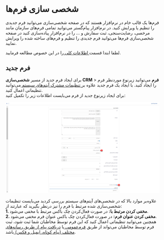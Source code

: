 # شخصی سازی فرم‌ها

 فرم‌ها یک قالب خام در نرم‌افزار هستند که در صفحه شخصی‌سازی می‌توانید فرم جدیدی را تنظیم یا ویرایش کنید. در نرم‌افزار پیام‌گستر می‌توانید تمامی فرم‌های سازمان مانند مرخصی، رضایت‌سنجی، ثبت سفارش و ... را در نرم‌افزار پیاده‌سازی کنید 
در صفحه شخصی‌سازی فرم‌ها می‌توانید فرم جدیدی را تنظیم و فرم‌های ساخته شده را ویرایش نمایید. 
 
 لطفا ابتدا قسمت[ اطلاعات کلی ](https://github.com/1stco/PayamGostarDocs/blob/master/Help/Settings/Personalization-crm/Overview/General-information/General-information.md) را در این خصوص مطالعه فرمایید.

## فرم جدید

برای ایجاد فرم جدید از مسیر **شخصی‌سازی CRM** > **فرم**  می‌توانید زیرنوع موردنظر فرم را ایجاد کنید. با ایجاد یک فرم جدید علاوه بر[ تنظیمات مشترک آیتم‌های سیستم  ](https://github.com/1stco/PayamGostarDocs/blob/master/Help/Settings/Personalization-crm/CustomizationCommonSettings/ItemsCommonCustomizationSettings_2.7.5.3.md)می‌توانید تنظیماتی اعمال کنید. <br>
برای ایجاد زیرنوع جدید از فرم می‌بایست اطلاعات زیر را تکمیل کنید:

![شخصی‌سازی فرم‌ها](./Images/form-customization-2.8.4.png)

علاوه‌بر موارد بالا که در شخصی‌های آیتم‌های سیستم بررسی کردید می‌بایست تنظیمات شخصی‌سازی شده مرتبط با فرم را نیز درنظر بگیرید که عبارتند از:<br>
**1. مخفی کردن مرتبط با:** در صورت فعال‌کردن چک باکس مرتبط با مخفی می‌شود.<br>
**2. مخفی کردن عنوان فرم:** در صورت فعال‌کردن چک باکس عنوان فرم مخفی می‌شود.<br>
همچنین می‌توانید تنظیماتی اعمال کنید که این فرم توسط مخاطبان شما ثبت شود، ثبت فرم توسط مخاطبان می‌تواند از طریق [فرم‌عمومی ](https://github.com/1stco/PayamGostarDocs/blob/master/Help/Settings/Personalization-crm/Form-management/General-form.md)یا [دریافت پیام از طریق رسانه‌های مختلف (پیام کوتاه، ایمیل و فکس) ](https://github.com/1stco/PayamGostarDocs/blob/master/Help/Settings/Personalization-crm/Form-management/Create-forms-through-incoming-message.md)باشد.




